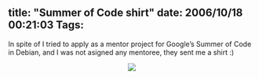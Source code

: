 title: "Summer of Code shirt"
date: 2006/10/18 00:21:03
Tags: 
---
In spite of I tried to apply as a mentor project for Google&#8217;s Summer of Code in Debian, and I was not asigned any mentoree, they sent me a shirt :)


<p align="center"><img src="http://www.damog.net/files/pics/yo-summerofcode2.jpg"/></p>
